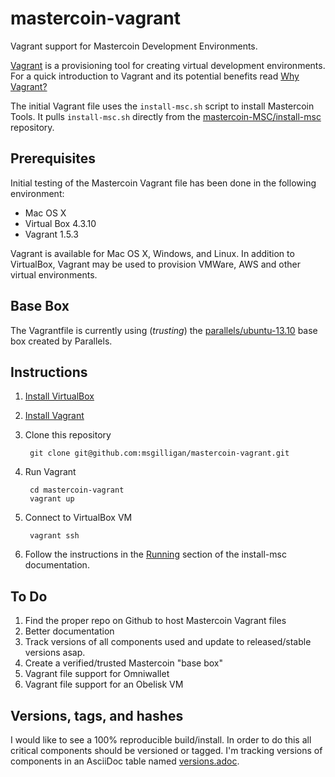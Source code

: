 mastercoin-vagrant
==================

Vagrant support for Mastercoin Development Environments.

[Vagrant](http://www.vagrantup.com) is a provisioning tool for creating virtual development environments. For a quick introduction to Vagrant and its potential benefits read [Why Vagrant?](http://docs.vagrantup.com/v2/why-vagrant/index.html)

The initial Vagrant file uses the ```install-msc.sh``` script to install Mastercoin Tools. It pulls ```install-msc.sh``` directly from the [mastercoin-MSC/install-msc](https://github.com/mastercoin-MSC/install-msc) repository.

Prerequisites
-------------

Initial testing of the Mastercoin Vagrant file has been done in the following environment:

* Mac OS X
* Virtual Box 4.3.10
* Vagrant 1.5.3

Vagrant is available for Mac OS X, Windows, and  Linux. In addition to VirtualBox, Vagrant may be used to provision VMWare, AWS and other virtual environments.

Base Box
--------

The Vagrantfile is currently using (*trusting*) the [parallels/ubuntu-13.10](https://vagrantcloud.com/parallels/ubuntu-13.10) base box created by Parallels.

Instructions
------------

1. [Install VirtualBox](https://www.virtualbox.org/manual/ch02.html)
1. [Install Vagrant](http://docs.vagrantup.com/v2/installation/)
1. Clone this repository

        git clone git@github.com:msgilligan/mastercoin-vagrant.git

1. Run Vagrant

        cd mastercoin-vagrant
        vagrant up

1. Connect to VirtualBox VM

        vagrant ssh

1. Follow the instructions in the [Running](http://mastercoin-tools-installer.readthedocs.org/en/latest/pages/running.html) section of the install-msc documentation.

To Do
-----
1. Find the proper repo on Github to host Mastercoin Vagrant files
1. Better documentation
1. Track versions of all components used and update to released/stable versions asap.
1. Create a verified/trusted Mastercoin "base box"
1. Vagrant file support for Omniwallet
1. Vagrant file support for an Obelisk VM



Versions, tags, and hashes
--------------------------

I would like to see a 100% reproducible build/install. In order to do this all critical components should be versioned or tagged. I'm tracking versions of components in an AsciiDoc table named [versions.adoc](versions.adoc).
